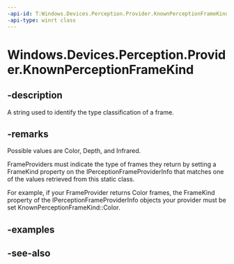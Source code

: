 ```yaml
---
-api-id: T:Windows.Devices.Perception.Provider.KnownPerceptionFrameKind
-api-type: winrt class
---
```


<!-- Class syntax.
public class KnownPerceptionFrameKind 
-->

# Windows.Devices.Perception.Provider.KnownPerceptionFrameKind

## -description
A string used to identify the type classification of a frame.

## -remarks
Possible values are Color, Depth, and Infrared.

FrameProviders must indicate the type of frames they return by setting a FrameKind property on the IPerceptionFrameProviderInfo that matches one of the values retrieved from this static class.

For example, if your FrameProvider returns Color frames, the FrameKind property of the IPerceptionFrameProviderInfo objects your provider must be set KnownPerceptionFrameKind::Color.

## -examples

## -see-also
